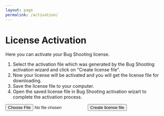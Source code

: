 ```yaml
---
layout: page
permalink: /activation/
---
```


# License Activation
Here you can activate your Bug Shooting license.  
1. Select the activation file which was generated by the Bug Shooting activation wizard and click on "Create license file".  
2. Now your license will be activated and you will get the license file for downloading.  
3. Save the license file to your computer.  
4. Open the saved license file in Bug Shooting activation wizart to complete the activation process.  

<form method="POST" action="https://services.bugshooting.com/rest/activatelicense">
  <input class="form-control" type="file" required name="activationfile" placeholder="Activation File" >
  <button class="btn btn-lg btn-primary btn-block" type="submit">Create license file</button>
</form>
